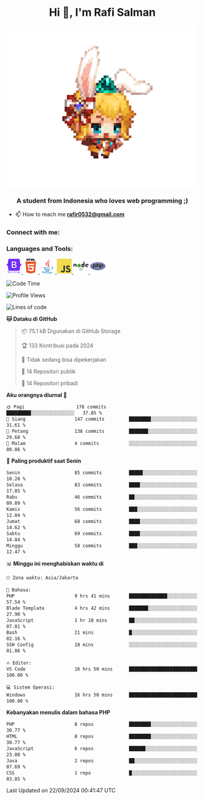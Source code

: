 <h1 align="center">Hi 👋, I'm Rafi Salman</h1>
<img src="img/lp.gif" /> 
<h3 align="center">A student from Indonesia who loves web programming ;)</h3>

- 📫 How to reach me **rafir0532@gmail.com**

<h3 align="left">Connect with me:</h3>
<p align="left">
</p>

<h3 align="left">Languages and Tools:</h3>
<p align="left"> <a href="https://getbootstrap.com" target="_blank" rel="noreferrer"> <img src="https://raw.githubusercontent.com/devicons/devicon/master/icons/bootstrap/bootstrap-plain-wordmark.svg" alt="bootstrap" width="40" height="40"/> </a> <a href="https://www.w3.org/html/" target="_blank" rel="noreferrer"> <img src="https://raw.githubusercontent.com/devicons/devicon/master/icons/html5/html5-original-wordmark.svg" alt="html5" width="40" height="40"/> </a> <a href="https://www.java.com" target="_blank" rel="noreferrer"> <img src="https://raw.githubusercontent.com/devicons/devicon/master/icons/java/java-original.svg" alt="java" width="40" height="40"/> </a> <a href="https://developer.mozilla.org/en-US/docs/Web/JavaScript" target="_blank" rel="noreferrer"> <img src="https://raw.githubusercontent.com/devicons/devicon/master/icons/javascript/javascript-original.svg" alt="javascript" width="40" height="40"/> </a> <a href="https://nodejs.org" target="_blank" rel="noreferrer"> <img src="https://raw.githubusercontent.com/devicons/devicon/master/icons/nodejs/nodejs-original-wordmark.svg" alt="nodejs" width="40" height="40"/> </a> <a href="https://www.php.net" target="_blank" rel="noreferrer"> <img src="https://raw.githubusercontent.com/devicons/devicon/master/icons/php/php-original.svg" alt="php" width="40" height="40"/> </a> </p>

<!--START_SECTION:waka-->
![Code Time](http://img.shields.io/badge/Code%20Time-148%20hrs%2031%20mins-blue)

![Profile Views](http://img.shields.io/badge/Profil%20dilihat-0-blue)

![Lines of code](https://img.shields.io/badge/Sejak%20Hello%20World%20aku%20telah%20menulis-819.9%20thousand%20baris%20kode-blue)

**🐱 Dataku di GitHub** 

> 📦 75.1 kB Digunakan di GitHub Storage 
 > 
> 🏆 133 Kontribusi pada 2024
 > 
> 🚫 Tidak sedang bisa dipekerjakan
 > 
> 📜 14 Repositori publik 
 > 
> 🔑 14 Repositori pribadi 
 > 
**Aku orangnya diurnal 🐤** 

```text
🌞 Pagi                   176 commits         █████████░░░░░░░░░░░░░░░░   37.85 % 
🌆 Siang                  147 commits         ████████░░░░░░░░░░░░░░░░░   31.61 % 
🌃 Petang                 138 commits         ███████░░░░░░░░░░░░░░░░░░   29.68 % 
🌙 Malam                  4 commits           ░░░░░░░░░░░░░░░░░░░░░░░░░   00.86 % 
```
📅 **Paling produktif saat Senin** 

```text
Senin                    85 commits          █████░░░░░░░░░░░░░░░░░░░░   18.28 % 
Selasa                   83 commits          ████░░░░░░░░░░░░░░░░░░░░░   17.85 % 
Rabu                     46 commits          ██░░░░░░░░░░░░░░░░░░░░░░░   09.89 % 
Kamis                    56 commits          ███░░░░░░░░░░░░░░░░░░░░░░   12.04 % 
Jumat                    68 commits          ████░░░░░░░░░░░░░░░░░░░░░   14.62 % 
Sabtu                    69 commits          ████░░░░░░░░░░░░░░░░░░░░░   14.84 % 
Minggu                   58 commits          ███░░░░░░░░░░░░░░░░░░░░░░   12.47 % 
```


📊 **Minggu ini menghabiskan waktu di** 

```text
🕑︎ Zona waktu: Asia/Jakarta

💬 Bahasa: 
PHP                      9 hrs 41 mins       ██████████████░░░░░░░░░░░   57.54 % 
Blade Template           4 hrs 42 mins       ███████░░░░░░░░░░░░░░░░░░   27.90 % 
JavaScript               1 hr 18 mins        ██░░░░░░░░░░░░░░░░░░░░░░░   07.81 % 
Bash                     21 mins             █░░░░░░░░░░░░░░░░░░░░░░░░   02.16 % 
SSH Config               18 mins             ░░░░░░░░░░░░░░░░░░░░░░░░░   01.86 % 

🔥 Editor: 
VS Code                  16 hrs 50 mins      █████████████████████████   100.00 % 

💻 Sistem Operasi: 
Windows                  16 hrs 50 mins      █████████████████████████   100.00 % 
```

**Kebanyakan menulis dalam bahasa PHP** 

```text
PHP                      8 repos             ████████░░░░░░░░░░░░░░░░░   30.77 % 
HTML                     8 repos             ████████░░░░░░░░░░░░░░░░░   30.77 % 
JavaScript               6 repos             ██████░░░░░░░░░░░░░░░░░░░   23.08 % 
Java                     2 repos             ██░░░░░░░░░░░░░░░░░░░░░░░   07.69 % 
CSS                      1 repo              █░░░░░░░░░░░░░░░░░░░░░░░░   03.85 % 
```




 Last Updated on 22/09/2024 00:41:47 UTC
<!--END_SECTION:waka-->
